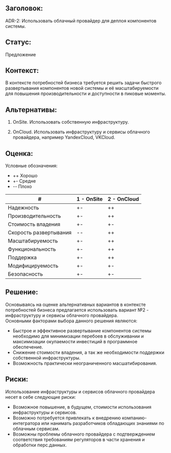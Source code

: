 ## Заголовок:

ADR-2: Использовать облачный провайдер для деплоя компонентов системы.

## Статус:

Предложение

## Контекст:

В контексте потребностей бизнеса требуется решить задачи быстрого развертывания компонентов новой системы и её масштабируемости для повышения производительности и доступности в пиковые моменты.

## Альтернативы:

1. OnSite. Использовать собственную инфраструктуру.

2. OnCloud. Использовать инфраструктуру и сервисы облачного провайдера, например YandexCloud, VKCloud.

## Оценка:

Условные обозначения:

- ++ Хорошо
- +- Средне
- -- Плохо

| # | 1 - OnSite | 2 - OnCloud |
|----|----|----|
| Надежность | +- | ++ |
| Производительность | +- | ++ |
| Стоимость владения | +- | +- |
| Скорость развертывания | -- | ++ |
| Масштабируемость | +- | ++ |
| Функциональность | +- | ++ |
| Поддержка | +- | ++ |
| Модифицируемость | +- | +- |
| Безопасность | +- | +- |

## Решение:

Основываясь на оценке альтернативных вариантов в контексте потребностей бизнеса предлагается использовать вариант №2 - инфраструктуру и сервисы облачного провайдера. <br>
Основными факторами выбора данного решения являются:

 * Быстрое и эффективное развертывание компонентов системы необходимо для минимизации перебоев в обслуживании и максимизации окупаемости инвестиций в программное обеспечение.
 * Снижение стоимости владения, а так же необходимости поддержки собственной инфраструктуры.
 * Возможность практически неограниченного масшатибирования.

## Риски:

Использование инфраструктуры и сервисов облачного провайдера несет в себе следующие риски:

* Возможное повышение, в будущем, стоимости использования инфраструктуры и сервисов.
* Возможно потребуется привлекать к внедрению компанию-интегратора или нанимать разработчиков обладающих знаниями по облачным сервисам.
* Возможны проблемы облачного провайдера с подтверждением соответствия требованиям регуляторов в части хранения и обработки перс.данных.